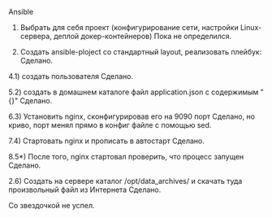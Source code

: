 Ansible

1) Выбрать для себя проект (конфигурирование сети, настройки Linux-сервера, деплой докер-контейнеров)
Пока не определился.

2) Создать ansible-ploject со стандартный layout, реализовать плейбук:
Сделано.

4.1) создать пользователя
Сделано.

5.2) создать в домашнем каталоге файл application.json с содержимым "{}"
Сделано.

6.3) Установить nginx, сконфигурировав его на 9090 порт
Сделано, но криво, порт менял прямо в конфиг файле с помощью sed.

7.4) Стартовать nginx и прописать в автостарт
Сделано.

8.5*) После того, nginx стартовал проверить, что процесс запущен
Сделано.

2.6) Создать на сервере каталог /opt/data_archives/ и скачать туда произвольный файл из Интернета
Сделано.

Со звездочкой не успел.
